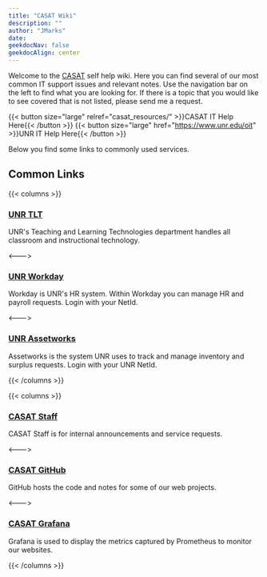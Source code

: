 ```yaml
---
title: "CASAT Wiki"
description: ""
author: "JMarks"
date:
geekdocNav: false
geekdocAlign: center
---
```


Welcome to the [CASAT](https://casat.org) self help wiki. Here you can find several of our most common IT support issues and relevant notes. Use the navigation bar on the left to find what you are looking for. If there is a topic that you would like to see covered that is not listed, please send me a request.

{{< button size="large" relref="casat_resources/" >}}CASAT IT Help Here{{< /button >}}
{{< button size="large" href="https://www.unr.edu/oit" >}}UNR IT Help Here{{< /button >}}

Below you find some links to commonly used services.
## Common Links

{{< columns >}}

### [UNR TLT](https://www.unr.edu/digital-learning)

UNR's Teaching and Learning Technologies department handles all classroom and instructional technology.

<--->

### [UNR Workday](https://www.myworkday.com/wday/authgwy/nshe/login.htmld)

Workday is UNR's HR system. Within Workday you can manage HR and payroll requests. Login with your NetId.

<--->

### [UNR Assetworks](https://www.bcnpurchasing.nevada.edu/asset-management/assetworks/)

Assetworks is the system UNR uses to track and manage inventory and surplus requests. Login with your UNR NetId.

{{< /columns >}}

{{< columns >}}

### [CASAT Staff](https://staff.casat.org)

CASAT Staff is for internal announcements and service requests.

<--->

### [CASAT GitHub](https://github.com/casat)

GitHub hosts the code and notes for some of our web projects.

<--->

### [CASAT Grafana](https://panopticon.casat.org)

Grafana is used to display the metrics captured by Prometheus to monitor our websites.

{{< /columns >}}
